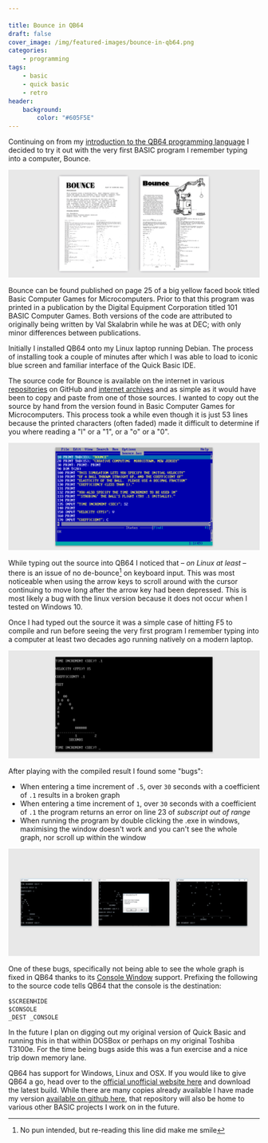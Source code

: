```yaml
---

title: Bounce in QB64
draft: false
cover_image: /img/featured-images/bounce-in-qb64.png
categories:
    - programming
tags:
    - basic
    - quick basic
    - retro
header:
    background:
        color: "#605F5E"
---
```


Continuing on from my [introduction to the QB64 programming language](/blog/2017/05/10/the-qb64-programming-language) I decided to try it out with the very first BASIC program I remember typing into a computer, Bounce.

![Bounce in QB64](/img/bounce-in-qb64-1.png "Bounce in QB64")

Bounce can be found published on page 25 of a big yellow faced book titled Basic Computer Games for Microcomputers. Prior to that this program was printed in a publication by the Digital Equipment Corporation titled 101 BASIC Computer Games. Both versions of the code are attributed to originally being written by Val Skalabrin while he was at DEC; with only minor differences between publications.

Initially I installed QB64 onto my Linux laptop running Debian. The process of installing took a couple of minutes after which I was able to load to iconic blue screen and familiar interface of the Quick Basic IDE.

The source code for Bounce is available on the internet in various [repositories](https://github.com/wconrad/basic101) on GitHub and [internet archives](http://www.classicbasicgames.org/) and as simple as it would have been to copy and paste from one of those sources. I wanted to copy out the source by hand from the version found in Basic Computer Games for Microcomputers. This process took a while even though it is just 53 lines because the printed characters (often faded) made it difficult to determine if you where reading a "l" or a "1", or a "o" or a "0".

![Bounce in QB64 Source](/img/bounce-in-qb64-2.png "Bounce in QB64 Source")

While typing out the source into QB64 I noticed that &ndash; _on Linux at least_ &ndash; there is an issue of no de-bounce[^1] on keyboard input. This was most noticeable when using the arrow keys to scroll around with the cursor continuing to move long after the arrow key had been depressed. This is most likely a bug with the linux version because it does not occur when I tested on Windows 10.

Once I had typed out the source it was a simple case of hitting F5 to compile and run before seeing the very first program I remember typing into a computer at least two decades ago running natively on a modern laptop.

![Bounce in QB64 Result](/img/bounce-in-qb64-3.png "Bounce in QB64 Result")

After playing with the compiled result I found some "bugs": 

* When entering a time increment of `.5`, over `30` seconds with a coefficient of `.1` results in a broken graph
* When entering a time increment of `1`, over `30` seconds with a coefficient of `.1` the program returns an error on line 23 of _subscript out of range_
* When running the program by double clicking the .exe in windows, maximising the window doesn't work and you can't see the whole graph, nor scroll up within the window

![Bounce in QB64 Bugs](/img/bounce-in-qb64-4.png "Bounce in QB64 Bugs")

One of these bugs, specifically not being able to see the whole graph is fixed in QB64 thanks to its [Console Window](http://www.qb64.net/wiki/index.php?title=Console_Window) support. Prefixing the following to the source code tells QB64 that the console is the destination:

```basic
$SCREENHIDE
$CONSOLE
_DEST _CONSOLE
```

In the future I plan on digging out my original version of Quick Basic and running this in that within DOSBox or perhaps on my original Toshiba T3100e. For the time being bugs aside this was a fun exercise and a nice trip down memory lane.

QB64 has support for Windows, Linux and OSX. If you would like to give QB64 a go, head over to the [official unofficial website here](http://www.qb64.org/) and download the latest build. While there are many copies already available I have made my version [available on github here](https://github.com/carbontwelve/basic-programs/tree/master/bounce), that repository will also be home to various other BASIC projects I work on in the future.

[^1]: No pun intended, but re-reading this line did make me smile
